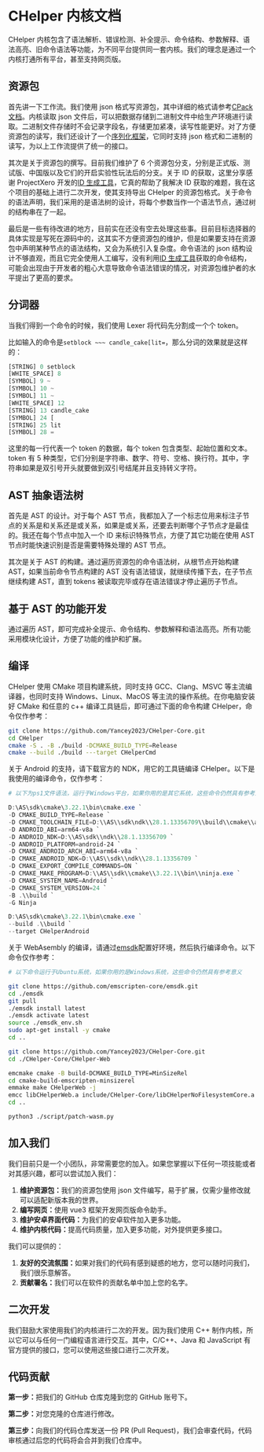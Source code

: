 # CHelper 内核文档

CHelper 内核包含了语法解析、错误检测、补全提示、命令结构、参数解释、语法高亮、旧命令语法等功能，为不同平台提供同一套内核。我们的理念是通过一个内核打通所有平台，甚至支持网页版。

## 资源包

首先讲一下工作流。我们使用 json 格式写资源包，其中详细的格式请参考[CPack 文档](../cpack/cpack)。内核读取 json 文件后，可以把数据存储到二进制文件中给生产环境进行读取。二进制文件存储时不会记录字段名，存储更加紧凑，读写性能更好。对了方便资源包的读写，我们还设计了一个[序列化框架](https://github.com/Yancey2023/serialization)，它同时支持 json 格式和二进制的读写，为以上工作流提供了统一的接口。

其次是关于资源包的撰写。目前我们维护了 6 个资源包分支，分别是正式版、测试版、中国版以及它们的开启实验性玩法后的分支。关于 ID 的获取，这里分享感谢 ProjectXero 开发的[ID 生成工具](https://github.com/ProjectXero/id-generator)，它真的帮助了我解决 ID 获取的难题，我在这个项目的基础上进行二次开发，使其支持导出 CHelper 的资源包格式。关于命令的语法声明，我们采用的是语法树的设计，将每个参数当作一个语法节点，通过树的结构串在了一起。

最后是一些有待改进的地方，目前实在还没有空去处理这些事。目前目标选择器的具体实现是写死在源码中的，这其实不方便资源包的维护，但是如果要支持在资源包中声明某种节点的语法结构，又会为系统引入复杂度。命令语法的 json 结构设计不够直观，而且它完全使用人工编写，没有利用[ID 生成工具](https://github.com/ProjectXero/id-generator)获取的命令结构，可能会出现由于开发者的粗心大意导致命令语法错误的情况，对资源包维护者的水平提出了更高的要求。

## 分词器

当我们得到一个命令的时候，我们使用 Lexer 将代码先分割成一个个 token。

比如输入的命令是`setblock ~~~ candle_cake[lit=`，那么分词的效果就是这样的：

```js
[STRING] 0 setblock
[WHITE_SPACE] 8
[SYMBOL] 9 ~
[SYMBOL] 10 ~
[SYMBOL] 11 ~
[WHITE_SPACE] 12
[STRING] 13 candle_cake
[SYMBOL] 24 [
[STRING] 25 lit
[SYMBOL] 28 =
```

这里的每一行代表一个 token 的数据，每个 token 包含类型、起始位置和文本。token 有 5 种类型，它们分别是字符串、数字、符号、空格、换行符。其中，字符串如果是双引号开头就要做到双引号结尾并且支持转义字符。

## AST 抽象语法树

首先是 AST 的设计。对于每个 AST 节点，我都加入了一个标志位用来标注子节点的关系是和关系还是或关系，如果是或关系，还要去判断哪个子节点才是最佳的。我还在每个节点中加入一个 ID 来标识特殊节点，方便了其它功能在使用 AST 节点时能快速识别是否是需要特殊处理的 AST 节点。

其次是关于 AST 的构建。通过遍历资源包的命令语法树，从根节点开始构建 AST，如果当前命令节点构建的 AST 没有语法错误，就继续传播下去，在子节点继续构建 AST，直到 tokens 被读取完毕或存在语法错误才停止遍历子节点。

## 基于 AST 的功能开发

通过遍历 AST，即可完成补全提示、命令结构、参数解释和语法高亮。所有功能采用模块化设计，方便了功能的维护和扩展。

## 编译

CHelper 使用 CMake 项目构建系统，同时支持 GCC、Clang、MSVC 等主流编译器，也同时支持 Windows、Linux、MacOS 等主流的操作系统。在你电脑安装好 CMake 和任意的 c++ 编译工具链后，即可通过下面的命令构建 CHelper，命令仅作参考：

```bash
git clone https://github.com/Yancey2023/CHelper-Core.git
cd CHelper
cmake -S . -B ./build -DCMAKE_BUILD_TYPE=Release
cmake --build ./build ---target CHelperCmd
```

关于 Android 的支持，请下载官方的 NDK，用它的工具链编译 CHelper。以下是我使用的编译命令，仅作参考：

```ps1
# 以下为ps1文件语法，运行于Windows平台，如果你用的是其它系统，这些命令仍然具有参考意义

D:\AS\sdk\cmake\3.22.1\bin\cmake.exe `
-D CMAKE_BUILD_TYPE=Release `
-D CMAKE_TOOLCHAIN_FILE=D:\\AS\\sdk\ndk\\28.1.13356709\\build\\cmake\\android.toolchain.cmake `
-D ANDROID_ABI=arm64-v8a `
-D ANDROID_NDK=D:\\AS\sdk\\ndk\\28.1.13356709 `
-D ANDROID_PLATFORM=android-24 `
-D CMAKE_ANDROID_ARCH_ABI=arm64-v8a `
-D CMAKE_ANDROID_NDK=D:\\AS\\sdk\\ndk\\28.1.13356709 `
-D CMAKE_EXPORT_COMPILE_COMMANDS=ON `
-D CMAKE_MAKE_PROGRAM=D:\\AS\\sdk\\cmake\\3.22.1\\bin\\ninja.exe `
-D CMAKE_SYSTEM_NAME=Android `
-D CMAKE_SYSTEM_VERSION=24 `
-B .\\build `
-G Ninja

D:\AS\sdk\cmake\3.22.1\bin\cmake.exe `
--build .\\build `
--target CHelperAndroid
```

关于 WebAsembly 的编译，请通过[emsdk](https://github.com/emscripten-core/emsdk)配置好环境，然后执行编译命令。以下命令仅作参考：

```bash
# 以下命令运行于Ubuntu系统，如果你用的是Windows系统，这些命令仍然具有参考意义

git clone https://github.com/emscripten-core/emsdk.git
cd ./emsdk
git pull
./emsdk install latest
./emsdk activate latest
source ./emsdk_env.sh
sudo apt-get install -y cmake
cd ..

git clone https://github.com/Yancey2023/CHelper-Core.git
cd ./CHelper-Core/CHelper-Web

emcmake cmake -B build-DCMAKE_BUILD_TYPE=MinSizeRel
cd cmake-build-emscripten-minsizerel
emmake make CHelperWeb -j
emcc libCHelperWeb.a include/CHelper-Core/libCHelperNoFilesystemCore.a include/CHelper-Core/include/fmt/libfmt.a include/CHelper-Core/include/spdlog/libspdlog.a include/CHelper-Core/include/xxHash/cmake_unofficial/libxxhash.a -Os -o libCHelperWeb.js -s FILESYSTEM=0 -s DISABLE_EXCEPTION_CATCHING=1 -s ALLOW_MEMORY_GROWTH -s ENVIRONMENT="web" -s EXPORTED_FUNCTIONS="['_init','_release','_onTextChanged','_onSelectionChanged','_getDescription','_getErrorReason','_getSuggestionSize','_getSuggestionTitle','_getSuggestionDescription', '_onSuggestionClick', '_malloc', '_free']" -s WASM=1 -s "EXPORTED_RUNTIME_METHODS=[]"
cd ..

python3 ./script/patch-wasm.py
```

## 加入我们

我们目前只是一个小团队，非常需要您的加入。如果您掌握以下任何一项技能或者对其感兴趣，都可以尝试加入我们：

1. <b>维护资源包：</b>我们的资源包使用 json 文件编写，易于扩展，仅需少量修改就可以适配新版本我的世界。
2. <b>编写网页：</b>使用 vue3 框架开发网页版命令助手。
3. <b>维护安卓界面代码：</b>为我们的安卓软件加入更多功能。
4. <b>维护内核代码：</b>提高代码质量，加入更多功能，对外提供更多接口。

我们可以提供的：

1. <b>友好的交流氛围：</b>如果对我们的代码有感到疑惑的地方，您可以随时问我们，我们很乐意解答。
2. <b>贡献署名：</b>我们可以在软件的贡献名单中加上您的名字。

## 二次开发

我们鼓励大家使用我们的内核进行二次的开发。因为我们使用 C++ 制作内核，所以它可以与任何一门编程语言进行交互。其中，C/C++、Java 和 JavaScript 有官方提供的接口，您可以使用这些接口进行二次开发。

## 代码贡献

<b>第一步：</b>把我们的 GitHub 仓库克隆到您的 GitHub 账号下。

<b>第二步：</b>对您克隆的仓库进行修改。

<b>第三步：</b>向我们的代码仓库发送一份 PR (Pull Request)，我们会审查代码，代码审核通过后您的代码将会合并到我们仓库中。
